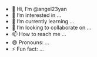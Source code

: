 - 👋 Hi, I’m @angel23yan
- 👀 I’m interested in ...
- 🌱 I’m currently learning ...
- 💞️ I’m looking to collaborate on ...
- 📫 How to reach me ...
- 😄 Pronouns: ...
- ⚡ Fun fact: ...

<!---
angel23yan/angel23yan is a ✨ special ✨ repository because its `README.md` (this file) appears on your GitHub profile.
You can click the Preview link to take a look at your changes.
--->
